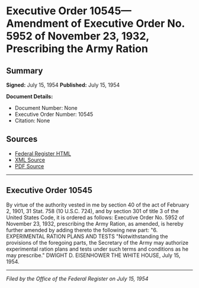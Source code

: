 # Executive Order 10545—Amendment of Executive Order No. 5952 of November 23, 1932, Prescribing the Army Ration

## Summary

**Signed:** July 15, 1954
**Published:** July 15, 1954

**Document Details:**
- Document Number: None
- Executive Order Number: 10545
- Citation: None

## Sources
- [Federal Register HTML](https://www.presidency.ucsb.edu/documents/executive-order-10545-amendment-executive-order-no-5952-november-23-1932-prescribing-the)
- [XML Source](None)
- [PDF Source](None)

---

## Executive Order 10545

By virtue of the authority vested in me by section 40 of the act of February 2, 1901, 31 Stat. 758 (10 U.S.C. 724), and by section 301 of title 3 of the United States Code, it is ordered as follows:
Executive Order No. 5952 of November 23, 1932, prescribing the Army Ration, as amended, is hereby further amended by adding thereto the following new part:
"6. EXPERIMENTAL RATION PLANS AND TESTS
"Notwithstanding the provisions of the foregoing parts, the Secretary of the Army may authorize experimental ration plans and tests under such terms and conditions as he may prescribe."
DWIGHT D. EISENHOWER
THE WHITE HOUSE,
July 15, 1954.

---

*Filed by the Office of the Federal Register on July 15, 1954*
